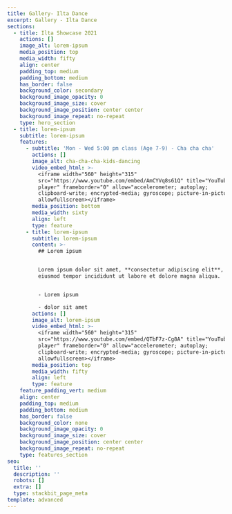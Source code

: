 ```yaml
---
title: Gallery- Ilta Dance
excerpt: Gallery - Ilta Dance
sections:
  - title: Ilta Showcase 2021
    actions: []
    image_alt: lorem-ipsum
    media_position: top
    media_width: fifty
    align: center
    padding_top: medium
    padding_bottom: medium
    has_border: false
    background_color: secondary
    background_image_opacity: 0
    background_image_size: cover
    background_image_position: center center
    background_image_repeat: no-repeat
    type: hero_section
  - title: lorem-ipsum
    subtitle: lorem-ipsum
    features:
      - subtitle: 'Mon - Wed 5:00 pm class (Age 7-9) - Cha cha cha'
        actions: []
        image_alt: cha-cha-cha-kids-dancing
        video_embed_html: >-
          <iframe width="560" height="315"
          src="https://www.youtube.com/embed/AmCYVq8s61Q" title="YouTube video
          player" frameborder="0" allow="accelerometer; autoplay;
          clipboard-write; encrypted-media; gyroscope; picture-in-picture"
          allowfullscreen></iframe>
        media_position: bottom
        media_width: sixty
        align: left
        type: feature
      - title: lorem-ipsum
        subtitle: lorem-ipsum
        content: >-
          ## Lorem ipsum


          Lorem ipsum dolor sit amet, **consectetur adipiscing elit**, sed do
          eiusmod tempor incididunt ut labore et dolore magna aliqua.


          - Lorem ipsum

          - dolor sit amet
        actions: []
        image_alt: lorem-ipsum
        video_embed_html: >-
          <iframe width="560" height="315"
          src="https://www.youtube.com/embed/QTbF7z-Cg8A" title="YouTube video
          player" frameborder="0" allow="accelerometer; autoplay;
          clipboard-write; encrypted-media; gyroscope; picture-in-picture"
          allowfullscreen></iframe>
        media_position: top
        media_width: fifty
        align: left
        type: feature
    feature_padding_vert: medium
    align: center
    padding_top: medium
    padding_bottom: medium
    has_border: false
    background_color: none
    background_image_opacity: 0
    background_image_size: cover
    background_image_position: center center
    background_image_repeat: no-repeat
    type: features_section
seo:
  title: ''
  description: ''
  robots: []
  extra: []
  type: stackbit_page_meta
template: advanced
---
```

